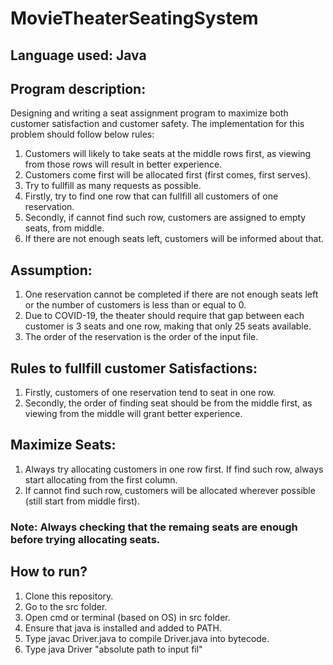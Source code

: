 # MovieTheaterSeatingSystem

## Language used: Java

## Program description:
Designing and writing a seat assignment program to maximize both customer satisfaction and customer safety.
The implementation for this problem should follow below rules:
1. Customers will likely to take seats at the middle rows first, as viewing from those rows will result in better experience.
2. Customers come first will be allocated first (first comes, first serves).
3. Try to fullfill as many requests as possible.
4. Firstly, try to find one row that can fullfill all customers of one reservation.
5. Secondly, if cannot find such row, customers are assigned to empty seats, from middle.
6. If there are not enough seats left, customers will be informed about that.

## Assumption:
1. One reservation cannot be completed if there are not enough seats left or the number of customers is less than or equal to 0.
2. Due to COVID-19, the theater should require that gap between each customer is 3 seats and one row, making that only 25 seats available.
3. The order of the reservation is the order of the input file.

## Rules to fullfill customer Satisfactions:
1. Firstly, customers of one reservation tend to seat in one row.
2. Secondly, the order of finding seat should be from the middle first, as viewing from the middle will grant better experience.

## Maximize Seats:
1. Always try allocating customers in one row first. If find such row, always start allocating from the first column.
2. If cannot find such row, customers will be allocated wherever possible (still start from middle first).
### Note: Always checking that the remaing seats are enough before trying allocating seats.

## How to run?
1. Clone this repository.
2. Go to the src folder.
3. Open cmd or terminal (based on OS) in src folder.
4. Ensure that java is installed and added to PATH.
5. Type javac Driver.java to compile Driver.java into bytecode.
6. Type java Driver "absolute path to input fil"
